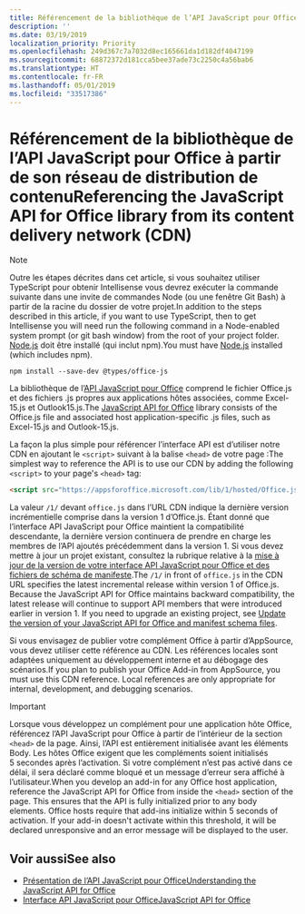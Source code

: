 ```yaml
---
title: Référencement de la bibliothèque de l’API JavaScript pour Office à partir de son réseau de distribution de contenu
description: ''
ms.date: 03/19/2019
localization_priority: Priority
ms.openlocfilehash: 249d367c7a7032d8ec165661da1d182df4047199
ms.sourcegitcommit: 68872372d181cca5bee37ade73c2250c4a56bab6
ms.translationtype: HT
ms.contentlocale: fr-FR
ms.lasthandoff: 05/01/2019
ms.locfileid: "33517386"
---
```

# <a name="referencing-the-javascript-api-for-office-library-from-its-content-delivery-network-cdn"></a><span data-ttu-id="64a4c-102">Référencement de la bibliothèque de l’API JavaScript pour Office à partir de son réseau de distribution de contenu</span><span class="sxs-lookup"><span data-stu-id="64a4c-102">Referencing the JavaScript API for Office library from its content delivery network (CDN)</span></span>

> [!NOTE]
> <span data-ttu-id="64a4c-103">Outre les étapes décrites dans cet article, si vous souhaitez utiliser TypeScript pour obtenir Intellisense vous devrez exécuter la commande suivante dans une invite de commandes Node (ou une fenêtre Git Bash) à partir de la racine du dossier de votre projet.</span><span class="sxs-lookup"><span data-stu-id="64a4c-103">In addition to the steps described in this article, if you want to use TypeScript, then to get Intellisense you will need run the following command in a Node-enabled system prompt (or git bash window) from the root of your project folder.</span></span> <span data-ttu-id="64a4c-104">[Node.js](https://nodejs.org) doit être installé (qui inclut npm).</span><span class="sxs-lookup"><span data-stu-id="64a4c-104">You must have [Node.js](https://nodejs.org) installed (which includes npm).</span></span>
> 
> ```command&nbsp;line
> npm install --save-dev @types/office-js
> ```

<span data-ttu-id="64a4c-105">La bibliothèque de l’[API JavaScript pour Office](/office/dev/add-ins/reference/javascript-api-for-office) comprend le fichier Office.js et des fichiers .js propres aux applications hôtes associées, comme Excel-15.js et Outlook15.js.</span><span class="sxs-lookup"><span data-stu-id="64a4c-105">The [JavaScript API for Office](/office/dev/add-ins/reference/javascript-api-for-office) library consists of the Office.js file and associated host application-specific .js files, such as Excel-15.js and Outlook-15.js.</span></span> 


<span data-ttu-id="64a4c-106">La façon la plus simple pour référencer l’interface API est d’utiliser notre CDN en ajoutant le `<script>` suivant à la balise `<head>` de votre page :</span><span class="sxs-lookup"><span data-stu-id="64a4c-106">The simplest way to reference the API is to use our CDN by adding the following `<script>` to your page's `<head>` tag:</span></span>  

```html
<script src="https://appsforoffice.microsoft.com/lib/1/hosted/Office.js" type="text/javascript"></script>
```

<span data-ttu-id="64a4c-p102">La valeur `/1/` devant `office.js` dans l’URL CDN indique la dernière version incrémentielle comprise dans la version 1 d’Office.js. Étant donné que l’interface API JavaScript pour Office maintient la compatibilité descendante, la dernière version continuera de prendre en charge les membres de l’API ajoutés précédemment dans la version 1. Si vous devez mettre à jour un projet existant, consultez la rubrique relative à la [mise à jour de la version de votre interface API JavaScript pour Office et des fichiers de schéma de manifeste](update-your-javascript-api-for-office-and-manifest-schema-version.md).</span><span class="sxs-lookup"><span data-stu-id="64a4c-p102">The  `/1/` in front of `office.js` in the CDN URL specifies the latest incremental release within version 1 of Office.js. Because the JavaScript API for Office maintains backward compatibility, the latest release will continue to support API members that were introduced earlier in version 1. If you need to upgrade an existing project, see [Update the version of your JavaScript API for Office and manifest schema files](update-your-javascript-api-for-office-and-manifest-schema-version.md).</span></span> 

<span data-ttu-id="64a4c-p103">Si vous envisagez de publier votre complément Office à partir d’AppSource, vous devez utiliser cette référence au CDN. Les références locales sont adaptées uniquement au développement interne et au débogage des scénarios.</span><span class="sxs-lookup"><span data-stu-id="64a4c-p103">If you plan to publish your Office Add-in from AppSource, you must use this CDN reference. Local references are only appropriate for internal, development, and debugging scenarios.</span></span>

> [!IMPORTANT]
> <span data-ttu-id="64a4c-p104">Lorsque vous développez un complément pour une application hôte Office, référencez l’API JavaScript pour Office à partir de l’intérieur de la section `<head>` de la page. Ainsi, l’API est entièrement initialisée avant les éléments Body. Les hôtes Office exigent que les compléments soient initialisés 5 secondes après l’activation. Si votre complément n’est pas activé dans ce délai, il sera déclaré comme bloqué et un message d’erreur sera affiché à l’utilisateur.</span><span class="sxs-lookup"><span data-stu-id="64a4c-p104">When you develop an add-in for any Office host application, reference the JavaScript API for Office from inside the `<head>` section of the page. This ensures that the API is fully initialized prior to any body elements. Office hosts require that add-ins initialize within 5 seconds of activation. If your add-in doesn't activate within this threshold, it will be declared unresponsive and an error message will be displayed to the user.</span></span>

## <a name="see-also"></a><span data-ttu-id="64a4c-116">Voir aussi</span><span class="sxs-lookup"><span data-stu-id="64a4c-116">See also</span></span>

- [<span data-ttu-id="64a4c-117">Présentation de l’API JavaScript pour Office</span><span class="sxs-lookup"><span data-stu-id="64a4c-117">Understanding the JavaScript API for Office</span></span>](understanding-the-javascript-api-for-office.md)
- [<span data-ttu-id="64a4c-118">Interface API JavaScript pour Office</span><span class="sxs-lookup"><span data-stu-id="64a4c-118">JavaScript API for Office</span></span>](/office/dev/add-ins/reference/javascript-api-for-office)
